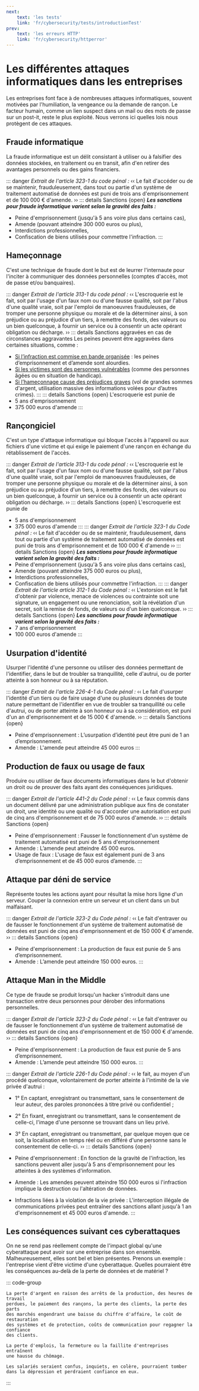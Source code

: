 ```yaml
---
next: 
    text: 'les tests'
    link: 'fr/cybersecurity/tests/introductionTest'
prev: 
    text: 'les erreurs HTTP'
    link: 'fr/cybersecurity/httperror'
---
```


# Les différentes attaques informatiques dans les entreprises

Les entreprises font face à de nombreuses attaques informatiques, souvent motivées par l'humiliation, la vengeance ou la demande de rançon. Le facteur humain, comme un lien suspect dans un mail ou des mots de passe sur un post-it, reste le plus exploité. Nous verrons ici quelles lois nous protègent de ces attaques.

## Fraude informatique
La fraude informatique est un délit consistant à utiliser ou à falsifier des données stockées, en traitement ou en transit, afin d'en retirer des avantages personnels ou des gains financiers.

::: danger *Extrait de l'article 323-1 du code pénal :* <a href="https://www.legifrance.gouv.fr/codes/article_lc/LEGIARTI000047052655" target="_blank"><Badge type="warning" text="plus d'information" /></a>
‹‹ Le fait d'accéder ou de se maintenir, frauduleusement, dans tout ou partie d'un système de traitement automatisé de données est puni de trois ans d'emprisonnement et de 100 000 € d'amende. ››
::: details Sanctions {open}
***Les sanctions pour fraude informatique varient selon la gravité des faits :***
- Peine d'emprisonnement (jusqu'à 5 ans voire plus dans certains cas),
- Amende (pouvant atteindre 300 000 euros ou plus),
- Interdictions professionnelles,
- Confiscation de biens utilisés pour commettre l'infraction.
:::

## Hameçonnage
C'est une technique de fraude dont le but est de leurrer l'internaute pour l'inciter à communiquer des données personnelles (comptes d'accès, mot de passe et/ou banquaires).

::: danger *Extrait de l'article 313-1 du code pénal :* <a href="https://www.legifrance.gouv.fr/codes/article_lc/LEGIARTI000006418192" target="_blank"><Badge type="warning" text="plus d'information" /></a>
‹‹ L'escroquerie est le fait, soit par l'usage d'un faux nom ou d'une fausse qualité, soit par l'abus d'une qualité vraie, soit par l'emploi de manoeuvres frauduleuses, de tromper une personne physique ou morale et de la déterminer ainsi, à son préjudice ou au préjudice d'un tiers, à remettre des fonds, des valeurs ou un bien quelconque, à fournir un service ou à consentir un acte opérant obligation ou décharge. ››
::: details Sanctions aggravées en cas de circonstances aggravantes
Les peines peuvent être aggravées dans certaines situations, comme :

- <u>Si l’infraction est commise en bande organisée</u> : les peines d’emprisonnement et d’amende sont alourdies.
- <u>Si les victimes sont des personnes vulnérables</u> (comme des personnes âgées ou en situation de handicap).
- <u>Si l’hameçonnage cause des préjudices graves</u> (vol de grandes sommes d'argent, utilisation massive des informations volées pour d’autres crimes).
:::
::: details Sanctions {open}
L'escroquerie est punie de 
- 5 ans d'emprisonnement
- 375 000 euros d'amende
:::

## Rançongiciel
C'est un type d'attaque informatique qui bloque l'accès à l'appareil ou aux fichiers d'une victime et qui exige le paiement d'une rançon en échange du rétablissement de l'accès.

::: danger *Extrait de l'article 313-1 du code pénal :* <a href="https://www.legifrance.gouv.fr/codes/article_lc/LEGIARTI000006418192" target="_blank"><Badge type="warning" text="plus d'information" /></a>
‹‹ L'escroquerie est le fait, soit par l'usage d'un faux nom ou d'une fausse qualité, soit par l'abus d'une qualité vraie, soit par l'emploi de manoeuvres frauduleuses, de tromper une personne physique ou morale et de la déterminer ainsi, à son préjudice ou au préjudice d'un tiers, à remettre des fonds, des valeurs ou un bien quelconque, à fournir un service ou à consentir un acte opérant obligation ou décharge. ››
::: details Sanctions {open}
L'escroquerie est punie de 
- 5 ans d'emprisonnement
- 375 000 euros d'amende
:::
::: danger *Extrait de l'article 323-1 du Code pénal :* <a href="https://www.legifrance.gouv.fr/codes/article_lc/LEGIARTI000047052655" target="_blank"><Badge type="warning" text="plus d'information" /></a>
‹‹ Le fait d'accéder ou de se maintenir, frauduleusement, dans tout ou partie d'un système de traitement automatisé de données est puni de trois ans d'emprisonnement et de 100 000 € d'amende ››
::: details Sanctions {open}
***Les sanctions pour fraude informatique varient selon la gravité des faits :***
- Peine d'emprisonnement (jusqu'à 5 ans voire plus dans certains cas),
- Amende (pouvant atteindre 375 000 euros ou plus),
- Interdictions professionnelles,
- Confiscation de biens utilisés pour commettre l'infraction.
:::
::: danger *Extrait de l'article article 312-1 du Code pénal :* <a href="https://www.legifrance.gouv.fr/codes/article_lc/LEGIARTI000006418160" target="_blank"><Badge type="warning" text="plus d'information" /></a>
‹‹ L'extorsion est le fait d'obtenir par violence, menace de violences ou contrainte soit une signature, un engagement ou une renonciation, soit la révélation d'un secret, soit la remise de fonds, de valeurs ou d'un bien quelconque. ››
::: details Sanctions {open}
***Les sanctions pour fraude informatique varient selon la gravité des faits :***
- 7 ans d'emprisonnement
- 100 000 euros d'amende
:::


## Usurpation d'identité
Usurper l'identité d'une personne ou utiliser des données permettant de l'identifier, dans le but de troubler sa tranquillité, celle d'autrui, ou de porter atteinte à son honneur ou à sa réputation.

::: danger *Extrait de l'article 226-4-1 du Code pénal :* <a href="https://www.doctrine.fr/l/texts/codes/LEGITEXT000006070719/articles/LEGIARTI000023709201" target="_blank"><Badge type="warning" text="plus d'information" /></a>
‹‹ Le fait d'usurper l'identité d'un tiers ou de faire usage d'une ou plusieurs données de toute nature permettant de l'identifier en vue de troubler sa tranquillité ou celle d'autrui, ou de porter atteinte à son honneur ou à sa considération, est puni d'un an d'emprisonnement et de 15 000 € d'amende. ››
::: details Sanctions {open}
- Peine d'emprisonnement : L’usurpation d’identité peut être puni de 1 an d’emprisonnement.
- Amende : L'amende peut atteindre 45 000 euros
:::

## Production de faux ou usage de faux
Produire ou utiliser de faux documents informatiques dans le but d'obtenir un droit ou de prouver des faits ayant des conséquences juridiques.

::: danger *Extrait de l'article 441-2 du Code pénal :* <a href="https://www.legifrance.gouv.fr/codes/section_lc/LEGITEXT000006070719/LEGISCTA000006149854/" target="_blank"><Badge type="warning" text="plus d'information" /></a>
‹‹ Le faux commis dans un document délivré par une administration publique aux fins de constater un droit, une identité ou une qualité ou d'accorder une autorisation est puni de cinq ans d'emprisonnement et de 75 000 euros d'amende. ››
::: details Sanctions {open}
- Peine d'emprisonnement : Fausser le fonctionnement d'un système de traitement automatisé est puni de 5 ans d'emprisonnement
- Amende : L’amende peut atteindre 45 000 euros.
- Usage de faux : L'usage de faux est également puni de 3 ans d’emprisonnement et de 45 000 euros d’amende.
:::

## Attaque par déni de service
Représente toutes les actions ayant pour résultat la mise hors ligne d'un serveur. Couper la connexion entre un serveur et un client dans un but malfaisant.

::: danger *Extrait de l'article 323-2 du Code pénal :* <a href="https://www.legifrance.gouv.fr/codes/article_lc/LEGIARTI000030939443" target="_blank"><Badge type="warning" text="plus d'information" /></a>
‹‹ Le fait d'entraver ou de fausser le fonctionnement d'un système de traitement automatisé de données est puni de cinq ans d'emprisonnement et de 150 000 € d'amende. ››
::: details Sanctions {open}
- Peine d'emprisonnement : La production de faux est punie de 5 ans d’emprisonnement.
- Amende : L’amende peut atteindre 150 000 euros.
:::

## Attaque Man in the Middle
Ce type de fraude se produit lorsqu'un hacker s'introduit dans une transaction entre deux personnes pour dérober des informations personnelles.

::: danger *Extrait de l'article 323-2 du Code pénal :* <a href="https://www.legifrance.gouv.fr/codes/article_lc/LEGIARTI000030939443" target="_blank"><Badge type="warning" text="plus d'information" /></a>
‹‹ Le fait d'entraver ou de fausser le fonctionnement d'un système de traitement automatisé de données est puni de cinq ans d'emprisonnement et de 150 000 € d'amende. ››
::: details Sanctions {open}
- Peine d'emprisonnement : La production de faux est punie de 5 ans d’emprisonnement.
- Amende : L’amende peut atteindre 150 000 euros.
:::

::: danger *Extrait de l'article 226-1 du Code pénal :* <a href="https://www.legifrance.gouv.fr/codes/article_lc/LEGIARTI000049312755" target="_blank"><Badge type="warning" text="plus d'information" /></a>
‹‹ le fait, au moyen d'un procédé quelconque, volontairement de porter atteinte à l'intimité de la vie privée d'autrui :
- 1° En captant, enregistrant ou transmettant, sans le consentement de leur auteur, des paroles prononcées à titre privé ou confidentiel ;

- 2° En fixant, enregistrant ou transmettant, sans le consentement de celle-ci, l'image d'une personne se trouvant dans un lieu privé.

- 3° En captant, enregistrant ou transmettant, par quelque moyen que ce soit, la localisation en temps réel ou en différé d'une personne sans le consentement de celle-ci. 
››
::: details Sanctions {open}
- Peine d'emprisonnement : En fonction de la gravité de l'infraction, les sanctions peuvent aller jusqu'à 5 ans d'emprisonnement pour les atteintes à des systèmes d'information.

- Amende : Les amendes peuvent atteindre 150 000 euros si l'infraction implique la destruction ou l'altération de données.

- Infractions liées à la violation de la vie privée : L'interception illégale de communications privées peut entraîner des sanctions allant jusqu'à 1 an d'emprisonnement et 45 000 euros d'amende.
:::

## Les conséquences suivant ces cyberattaques
On ne se rend pas réellement compte de l'impact global qu'une cyberattaque peut avoir sur une entreprise dans son ensemble. Malheureusement, elles sont bel et bien présentes. Prenons un exemple : l'entreprise vient d'être victime d'une cyberattaque. Quelles pourraient être les conséquences au-delà de la perte de données et de matériel ?

::: code-group

```Financières
La perte d'argent en raison des arrêts de la production, des heures de travail
perdues, le paiement des rançons, la perte des clients, la perte des parts 
des marchés engendrant une baisse du chiffre d'affaire, le coût de restauration 
des systèmes et de protection, coûts de communication pour regagner la confiance 
des clients.
```

```Eco/sociales
La perte d'emplois, la fermeture ou la faillite d'entreprises entraînent 
une hausse du chômage.
```
```Psychologiques
Les salariés seraient confus, inquiets, en colère, pourraient tomber 
dans la dépression et perdraient confiance en eux.
```
:::

